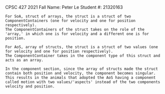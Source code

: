 CPSC 427 2021 Fall
Name: Peter Le
Student #: 21320163

	For SoA, struct of arrays, the struct is a struct of two ComponentContainers (one for velocity and one for position respectively). 
	The ComponentContainers of the struct takes on the role of the 'array,' in which one is for velocity and a different one is for position. 

	For AoS, array of structs, the struct is a struct of two values (one for velocity and one for position respectively). 
	The ComponentContainer takes in the component type of this struct and acts as an array.

	In the component section, since the array of structs made the struct contain both position and velocity, the component becomes singular. 
	This results in the animals that adopted the AoS having a component called motion with two values/'aspects' instead of the two components velocity and position. 

